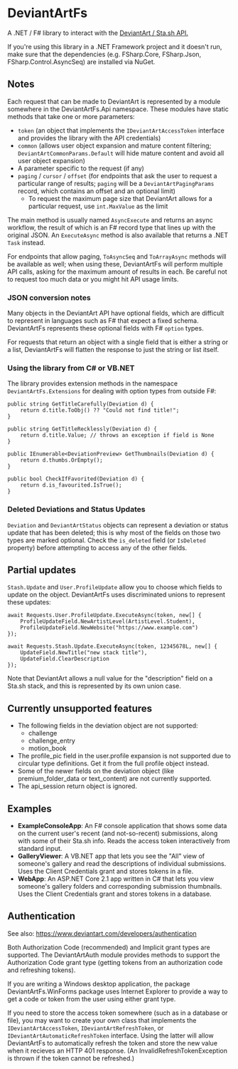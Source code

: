# DeviantArtFs

A .NET / F# library to interact with the [DeviantArt / Sta.sh API.](https://www.deviantart.com/developers/http/v1/20160316)

If you're using this library in a .NET Framework project and it doesn't run, make sure that the dependencies (e.g. FSharp.Core, FSharp.Json, FSharp.Control.AsyncSeq) are installed via NuGet.

## Notes

Each request that can be made to DeviantArt is represented by a module
somewhere in the DeviantArtFs.Api namespace. These modules have static
methods that take one or more parameters:

* `token` (an object that implements the `IDeviantArtAccessToken` interface
  and provides the library with the API credentials)
* `common` (allows user object expansion and mature content filtering;
  `DeviantArtCommonParams.Default` will hide mature content and avoid
  all user object expansion)
* A parameter specific to the request (if any)
* `paging` / `cursor` / `offset` (for endpoints that ask the user to request a
  particular range of results; `paging` will be a `DeviantArtPagingParams`
  record, which contains an offset and an optional limit)
    * To request the maximum page size that DeviantArt allows for a particular request, use `int.MaxValue` as the limit

The main method is usually named `AsyncExecute` and returns an async workflow,
the result of which is an F# record type that lines up with the original JSON.
An `ExecuteAsync` method is also available that returns a .NET `Task` instead.

For endpoints that allow paging, `ToAsyncSeq` and `ToArrayAsync` methods will
be available as well; when using these, DeviantArtFs will perform multiple API
calls, asking for the maximum amount of results in each. Be careful not to
request too much data or you might hit API usage limits.

### JSON conversion notes

Many objects in the DeviantArt API have optional fields, which are difficult
to represent in languages such as F# that expect a fixed schema. DeviantArtFs
represents these optional fields with F# `option` types.

For requests that return an object with a single field that is either a string
or a list, DeviantArtFs will flatten the response to just the string or list
itself.

### Using the library from C# or VB.NET

The library provides
extension methods in the namespace `DeviantArtFs.Extensions` for dealing with
option types from outside F#:

    public string GetTitleCarefully(Deviation d) {
        return d.title.ToObj() ?? "Could not find title!";
	}

    public string GetTitleRecklessly(Deviation d) {
        return d.title.Value; // throws an exception if field is None
	}

    public IEnumerable<DeviationPreview> GetThumbnails(Deviation d) {
        return d.thumbs.OrEmpty();
	}

    public bool CheckIfFavorited(Deviation d) {
        return d.is_favourited.IsTrue();
	}

### Deleted Deviations and Status Updates

`Deviation` and `DeviantArtStatus` objects can represent a deviation or status
update that has been deleted; this is why most of the fields on those two
types are marked optional. Check the `is_deleted` field (or `IsDeleted`
property) before attempting to access any of the other fields.

## Partial updates

`Stash.Update` and `User.ProfileUpdate` allow you to choose which fields to
update on the object. DeviantArtFs uses discriminated unions to represent
these updates:

    await Requests.User.ProfileUpdate.ExecuteAsync(token, new[] {
        ProfileUpdateField.NewArtistLevel(ArtistLevel.Student),
        ProfileUpdateField.NewWebsite("https://www.example.com")
    });

    await Requests.Stash.Update.ExecuteAsync(token, 12345678L, new[] {
        UpdateField.NewTitle("new stack title"),
        UpdateField.ClearDescription
    });

Note that DeviantArt allows a null value for the "description" field on a
Sta.sh stack, and this is represented by its own union case.

## Currently unsupported features

* The following fields in the deviation object are not supported:
  * challenge
  * challenge_entry
  * motion_book
* The profile_pic field in the user.profile expansion is not supported due to circular type definitions. Get it from the full profile object instead.
* Some of the newer fields on the deviation object (like premium_folder_data or text_content) are not currently supported.
* The api_session return object is ignored.

## Examples

* **ExampleConsoleApp**: An F# console application that shows some data on the
  current user's recent (and not-so-recent) submissions, along with some of
  their Sta.sh info. Reads the access token interactively from standard input.
* **GalleryViewer**: A VB.NET app that lets you see the "All" view of
  someone's gallery and read the descriptions of individual submissions.
  Uses the Client Credentials grant and stores tokens in a file.
* **WebApp**: An ASP.NET Core 2.1 app written in C# that lets you view
  someone's gallery folders and corresponding submission thumbnails.
  Uses the Client Credentials grant and stores tokens in a database.

## Authentication

See also: https://www.deviantart.com/developers/authentication

Both Authorization Code (recommended) and Implicit grant types are supported.
The DeviantArtAuth module provides methods to support the Authorization Code
grant type (getting tokens from an authorization code and refreshing tokens).

If you are writing a Windows desktop application, the package
DeviantArtFs.WinForms package uses Internet Explorer to provide a way to get a
code or token from the user using either grant type.

If you need to store the access token somewhere (such as in a database or
file), you may want to create your own class that implements the
`IDeviantArtAccessToken`, `IDeviantArtRefreshToken`, or
`IDeviantArtAutomaticRefreshToken` interface. Using the latter will allow
DeviantArtFs to automatically refresh the token and store the new value when
it recieves an HTTP 401 response. (An InvalidRefreshTokenException is thrown
if the token cannot be refreshed.)
